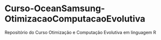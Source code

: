 # Curso-OceanSamsung-OtimizacaoComputacaoEvolutiva
Repositório do Curso Otimização e Computação Evolutiva em linguagem R

